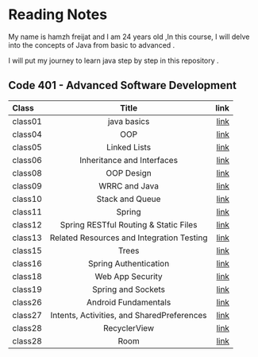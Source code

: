 # Reading Notes
My name is hamzh freijat and I am 24 years old ,In this course, I will delve into the concepts of Java from basic to advanced . 

I will put my journey to learn java step by step in this repository . 

## Code 401 - Advanced Software Development


| Class   |                   Title                    |                                                                 link |
|:--------|:------------------------------------------:|---------------------------------------------------------------------:|
| class01 |                java basics                 | [link](https://hamzhfreajat.github.io/reading-notes/java401/class01) |
| class04 |                    OOP                     | [link](https://hamzhfreajat.github.io/reading-notes/java401/class04) |
| class05 |                Linked Lists                | [link](https://hamzhfreajat.github.io/reading-notes/java401/class05) |
| class06 |         Inheritance and Interfaces         | [link](https://hamzhfreajat.github.io/reading-notes/java401/class06) |
| class08 |                 OOP Design                 | [link](https://hamzhfreajat.github.io/reading-notes/java401/class08) |
| class09 |               WRRC and Java                | [link](https://hamzhfreajat.github.io/reading-notes/java401/class09) |
| class10 |              Stack and Queue               | [link](https://hamzhfreajat.github.io/reading-notes/java401/class10) |
| class11 |                   Spring                   | [link](https://hamzhfreajat.github.io/reading-notes/java401/class11) |
| class12 |   Spring RESTful Routing & Static Files    | [link](https://hamzhfreajat.github.io/reading-notes/java401/class12) |
| class13 | Related Resources and Integration Testing  | [link](https://hamzhfreajat.github.io/reading-notes/java401/class13) |
| class15 |                   Trees                    | [link](https://hamzhfreajat.github.io/reading-notes/java401/class15) |
| class16 |           Spring Authentication            | [link](https://hamzhfreajat.github.io/reading-notes/java401/class16) |
| class18 |              Web App Security              | [link](https://hamzhfreajat.github.io/reading-notes/java401/class18) |
| class19 |             Spring and Sockets             | [link](https://hamzhfreajat.github.io/reading-notes/java401/class19) |
| class26 |            Android Fundamentals            | [link](https://hamzhfreajat.github.io/reading-notes/java401/class26) |
| class27 | Intents, Activities, and SharedPreferences | [link](https://hamzhfreajat.github.io/reading-notes/java401/class27) |
| class28 |                RecyclerView                | [link](https://hamzhfreajat.github.io/reading-notes/java401/class28) |
| class28 |                    Room                    | [link](https://hamzhfreajat.github.io/reading-notes/java401/class29) |



